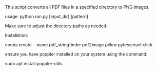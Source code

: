 This script converts all PDF files in a specified directory to PNG images.

usage: python run.py [input_dir] [pattern]

Make sure to adjust the directory paths as needed.

Installation:

conda create --name pdf_stringfinder pdf2image pillow pytesseract click

ensure you have poppler installed on your system using the command: 

sudo apt install poppler-utils